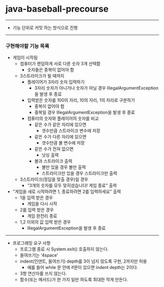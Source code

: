 # java-baseball-precourse
***
- 기능 단위로 커밋 하는 방식으로 진행
***
### 구현해야할 기능 목록
- 게임이 시작됨
  - 컴퓨터가 랜덤하게 서로 다른 숫자 3개 선택함
    - 숫자들은 중복이 없어야 함
  - 3스트라이크가 될 때까지
    - 플레이어가 3자리 숫자 입력하기
      - 3자리 숫자가 아니거나 숫자가 아닐 경우 IllegalArgumentException을 발생 후 종료
    - 입력받은 숫자를 100의 자리, 10의 자리, 1의 자리로 구분하기
      - 중복이 없어야 함
      - 중복일 경우 IllegalArgumentException을 발생 후 종료
    - 컴퓨터의 숫자와 플레이어의 숫자를 비교
      - 같은 수가 같은 자리에 있으면
        - 갯수만큼 스트라이크 변수에 저장
      - 같은 수가 다른 자리에 있으면
        - 갯수만큼 볼 변수에 저장
      - 같은 수가 전혀 없으면
        - 낫싱 출력
      - 볼과 스트라이크 출력
        - 볼만 있을 경우 볼만 출력
        - 스트라이크만 있을 경우 스트라이크만 출력
  - 3스트라이크(정답을 맞출 경우)일 경우
    - "3개의 숫자를 모두 맞히셨습니다! 게임 종료" 출력
- "게임을 새로 시작하려면 1, 종료하려면 2를 입력하세요" 출력
  - 1을 입력 받은 경우
    - 게임을 다시 시작
  - 2를 입력 받은 경우
    - 게임 완전리 종료
  - 1,2 이외의 값 입력 받은 경우
    - IllegalArgumentException을 발생 후 종료
***
- 프로그래밍 요구 사항
  - 프로그램 종료 시 System.exit() 호출하지 않는다.
  - 들여쓰기는 '4space'
  - indent(인덴트, 들여쓰기) depth를 3이 넘지 않도록 구현, 2까지만 허용
    - 예를 들어 while 문 안에 if문이 있으면 indent depth는 2이다.
  - 3항 연산자를 쓰지 않는다.
  - 함수(또는 메서드)가 한 가지 일만 하도록 최대한 작게 만든다.
